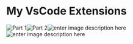 # My VsCode Extensions

![Part 1](https://i.imgur.com/pJm8pRi.png)![Part 2](https://i.imgur.com/Vgoc8Rv.png)![enter image description here](https://i.imgur.com/fDjXrJC.png)![enter image description here](https://i.imgur.com/AWGMmj4.png)
